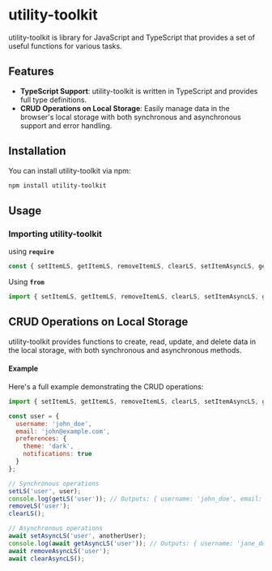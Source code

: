 # utility-toolkit

utility-toolkit is library for JavaScript and TypeScript that provides a set of useful functions for various tasks.

## Features

- **TypeScript Support**: utility-toolkit is written in TypeScript and provides full type definitions.
- **CRUD Operations on Local Storage**: Easily manage data in the browser's local storage with both synchronous and asynchronous support and error handling.

## Installation

You can install utility-toolkit via npm:

```bash
npm install utility-toolkit
```

## Usage

### Importing utility-toolkit

using **`require`**
```javascript
const { setItemLS, getItemLS, removeItemLS, clearLS, setItemAsyncLS, getItemAsyncLS, removeItemAsyncLS, clearAsyncLS } = require('utility-toolkit');
```
Using **`from`**
```javascript
import { setItemLS, getItemLS, removeItemLS, clearLS, setItemAsyncLS, getItemAsyncLS, removeItemAsyncLS, clearAsyncLS } from 'utility-toolkit';
```

## CRUD Operations on Local Storage
utility-toolkit provides functions to create, read, update, and delete data in the local storage, with both synchronous and asynchronous methods.

#### Example
Here's a full example demonstrating the CRUD operations:

```javascript
import { setItemLS, getItemLS, removeItemLS, clearLS, setItemAsyncLS, getItemAsyncLS, removeItemAsyncLS, clearAsyncLS } from 'utility-toolkit';

const user = {
  username: 'john_doe',
  email: 'john@example.com',
  preferences: {
    theme: 'dark',
    notifications: true
  }
};

// Synchronous operations
setLS('user', user);
console.log(getLS('user')); // Outputs: { username: 'john_doe', email: 'john@example.com', preferences: { theme: 'dark', notifications: true } }
removeLS('user');
clearLS();

// Asynchronous operations
await setAsyncLS('user', anotherUser);
console.log(await getAsyncLS('user')); // Outputs: { username: 'jane_doe', email: 'jane@example.com', preferences: { theme: 'light', notifications: false } }
await removeAsyncLS('user');
await clearAsyncLS();
```
